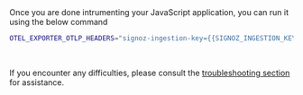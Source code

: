 &nbsp;

Once you are done intrumenting your JavaScript application, you can run it using the below command

```bash
OTEL_EXPORTER_OTLP_HEADERS="signoz-ingestion-key={{SIGNOZ_INGESTION_KEY}}" node -r ./tracing.js app.js
```

&nbsp;

If you encounter any difficulties, please consult the [troubleshooting section](https://signoz.io/docs/instrumentation/express/#troubleshooting-your-installation) for assistance.